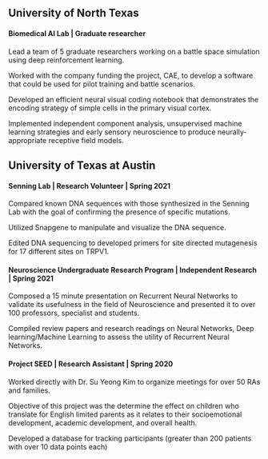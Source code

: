## University of North Texas

#### Biomedical AI Lab | Graduate researcher
Lead a team of 5 graduate researchers working on a battle space simulation using deep reinforcement
learning.

Worked with the company funding the project, CAE, to develop a software that could be used for pilot
training and battle scenarios.

Developed an efficient neural visual coding notebook that demonstrates the encoding strategy of
simple cells in the primary visual cortex.

Implemented independent component analysis, unsupervised machine learning strategies and early
sensory neuroscience to produce neurally-appropriate receptive field models.

## University of Texas at Austin

#### Senning Lab | Research Volunteer | Spring 2021
Compared known DNA sequences with those synthesized in the Senning Lab with the goal of
confirming the presence of specific mutations.

Utilized Snapgene to manipulate and visualize the DNA sequence.

Edited DNA sequencing to developed primers for site directed mutagenesis for 17 different sites on
TRPV1.

#### Neuroscience Undergraduate Research Program | Independent Research | Spring 2021
Composed a 15 minute presentation on Recurrent Neural Networks to validate its usefulness in the field of Neuroscience and presented it to over 100 professors, specialist and students.

Compiled review papers and research readings on Neural Networks, Deep learning/Machine Learning to assess the utility of Recurrent Neural Networks.

#### Project SEED | Research Assistant | Spring 2020
Worked directly with Dr. Su Yeong Kim to organize meetings for over 50 RAs and families. 

Objective of this project was the determine the effect on children who translate for English limited parents as it
relates to their socioemotional development, academic development, and overall health.

Developed a database for tracking participants (greater than 200 patients with over 10 data points each)

